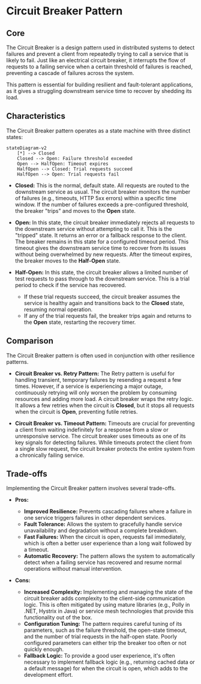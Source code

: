 # Circuit Breaker Pattern

## Core

The Circuit Breaker is a design pattern used in distributed systems to detect failures and prevent a client from repeatedly trying to call a service that is likely to fail. Just like an electrical circuit breaker, it interrupts the flow of requests to a failing service when a certain threshold of failures is reached, preventing a cascade of failures across the system.

This pattern is essential for building resilient and fault-tolerant applications, as it gives a struggling downstream service time to recover by shedding its load.

## Characteristics

The Circuit Breaker pattern operates as a state machine with three distinct states:

```mermaid
stateDiagram-v2
    [*] --> Closed
    Closed --> Open: Failure threshold exceeded
    Open --> HalfOpen: Timeout expires
    HalfOpen --> Closed: Trial requests succeed
    HalfOpen --> Open: Trial requests fail
```

*   **Closed:** This is the normal, default state. All requests are routed to the downstream service as usual. The circuit breaker monitors the number of failures (e.g., timeouts, HTTP 5xx errors) within a specific time window. If the number of failures exceeds a pre-configured threshold, the breaker "trips" and moves to the **Open** state.

*   **Open:** In this state, the circuit breaker immediately rejects all requests to the downstream service without attempting to call it. This is the "tripped" state. It returns an error or a fallback response to the client. The breaker remains in this state for a configured timeout period. This timeout gives the downstream service time to recover from its issues without being overwhelmed by new requests. After the timeout expires, the breaker moves to the **Half-Open** state.

*   **Half-Open:** In this state, the circuit breaker allows a limited number of test requests to pass through to the downstream service. This is a trial period to check if the service has recovered.
    *   If these trial requests succeed, the circuit breaker assumes the service is healthy again and transitions back to the **Closed** state, resuming normal operation.
    *   If any of the trial requests fail, the breaker trips again and returns to the **Open** state, restarting the recovery timer.

## Comparison

The Circuit Breaker pattern is often used in conjunction with other resilience patterns.

*   **Circuit Breaker vs. Retry Pattern:** The Retry pattern is useful for handling transient, temporary failures by resending a request a few times. However, if a service is experiencing a major outage, continuously retrying will only worsen the problem by consuming resources and adding more load. A circuit breaker wraps the retry logic. It allows a few retries when the circuit is **Closed**, but it stops all requests when the circuit is **Open**, preventing futile retries.

*   **Circuit Breaker vs. Timeout Pattern:** Timeouts are crucial for preventing a client from waiting indefinitely for a response from a slow or unresponsive service. The circuit breaker uses timeouts as one of its key signals for detecting failures. While timeouts protect the client from a single slow request, the circuit breaker protects the entire system from a chronically failing service.

## Trade-offs

Implementing the Circuit Breaker pattern involves several trade-offs.

*   **Pros:**
    *   **Improved Resilience:** Prevents cascading failures where a failure in one service triggers failures in other dependent services.
    *   **Fault Tolerance:** Allows the system to gracefully handle service unavailability and degradation without a complete breakdown.
    *   **Fast Failures:** When the circuit is open, requests fail immediately, which is often a better user experience than a long wait followed by a timeout.
    *   **Automatic Recovery:** The pattern allows the system to automatically detect when a failing service has recovered and resume normal operations without manual intervention.

*   **Cons:**
    *   **Increased Complexity:** Implementing and managing the state of the circuit breaker adds complexity to the client-side communication logic. This is often mitigated by using mature libraries (e.g., Polly in .NET, Hystrix in Java) or service mesh technologies that provide this functionality out of the box.
    *   **Configuration Tuning:** The pattern requires careful tuning of its parameters, such as the failure threshold, the open-state timeout, and the number of trial requests in the half-open state. Poorly configured parameters can either trip the breaker too often or not quickly enough.
    *   **Fallback Logic:** To provide a good user experience, it's often necessary to implement fallback logic (e.g., returning cached data or a default message) for when the circuit is open, which adds to the development effort.
